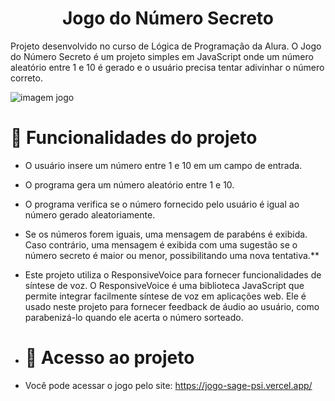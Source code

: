 <h1 align="center"> Jogo do Número Secreto</h1>

Projeto desenvolvido no curso de Lógica de Programação da Alura. O Jogo do Número Secreto é um projeto simples em JavaScript onde um número aleatório entre 1 e 10 é gerado e o usuário precisa tentar adivinhar o número correto.

![imagem jogo](https://i.imgur.com/HullaMb.png)
# :hammer: Funcionalidades do projeto

- O usuário insere um número entre 1 e 10 em um campo de entrada.
- O programa gera um número aleatório entre 1 e 10.
- O programa verifica se o número fornecido pelo usuário é igual ao número gerado aleatoriamente.
- Se os números forem iguais, uma mensagem de parabéns é exibida. Caso contrário, uma mensagem é exibida com uma sugestão se o número secreto é maior ou menor, possibilitando uma nova tentativa.**
- Este projeto utiliza o ResponsiveVoice para fornecer funcionalidades de síntese de voz. O ResponsiveVoice é uma biblioteca JavaScript que permite integrar facilmente síntese de voz em aplicações web. Ele é usado neste projeto para fornecer feedback de áudio ao usuário, como parabenizá-lo quando ele acerta o número sorteado.

- # 📁 Acesso ao projeto
- Você pode acessar o jogo pelo site: https://jogo-sage-psi.vercel.app/
